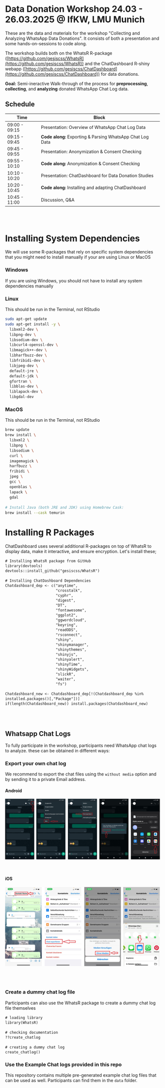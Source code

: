 # Data Donation Workshop 24.03 - 26.03.2025 @ IfKW, LMU Munich

These are the data and materials for the workshop "Collecting and Analyzing WhatsApp Data Donations".
It consists of both a presentation and some hands-on-sessions to code along.

The workshop builds both on the WhatsR R-package ([https://github.com/gesiscss/WhatsR](https://github.com/gesiscss/WhatsR)) and the ChatDashboard R-shiny webapp ([https://github.com/gesiscss/ChatDashboard](https://github.com/gesiscss/ChatDashboard)) for data donations.

**Goal:**
Semi-ineractive Walk-through of the process for **preprocessing**, **collecting**, and **analyzing** donated WhatsApp Chat Log data.

## Schedule

| Time             | Block                                                                    |
|------------------|--------------------------------------------------------------------------|
| 09:00 - 09:15    | Presentation: Overview of WhatsApp Chat Log Data                         |
| 09:15 - 09:45    | **Code along:** Exporting & Parsing WhatsApp Chat Log Data               |
| 09:45 - 09:55    | Presentation: Anonymization & Consent Checking                           |
| 09:55 - 10:10    | **Code along:** Anonymization & Consent Checking                         |
| 10:10 - 10:20    | Presentation: ChatDashboard for Data Donation Studies                    |
| 10:20 - 10:45    | **Code along:** Installing and adapting ChatDashboard                    |
| 10:45 - 11:00    | Discussion, Q&A                                                          |

<br><br>

# Installing System Dependencies

We will use some R-packages that rely on specific system dependencies that you might need to install manually if your are using Linux or MacOS

### Windows

If you are using Windows, you should not have to install any system dependencies manually

### Linux

This should be run in the Terminal, not RStudio

```bash
sudo apt-get update
sudo apt-get install -y \
  libxml2-dev \
  libpng-dev \
  libsodium-dev \
  libcurl4-openssl-dev \
  libmagick++-dev \
  libharfbuzz-dev \
  libfribidi-dev \
  libjpeg-dev \
  default-jre \
  default-jdk \
  gfortran \
  libblas-dev \
  liblapack-dev \
  libgdal-dev
```
### MacOS

This should be run in the Terminal, not RStudio

```bash
brew update
brew install \
  libxml2 \
  libpng \
  libsodium \
  curl \
  imagemagick \
  harfbuzz \
  fribidi \
  jpeg \
  gcc \
  openblas \
  lapack \
  gdal

# Install Java (both JRE and JDK) using Homebrew Cask:
brew install --cask temurin
```

# Installing R Packages

ChatDashboard uses several additional R-packages on top of WhatsR to display data, make it interactive, and ensure encryption. Let's install these;

```
# Installing WhatsR package from GitHub
library(devtools)
devtools::install_github("gesiscss/WhatsR")

# Installing ChatDashboard Dependencies
Chatdashboard_dep <- c("anytime",
                       "crosstalk",
                       "cyphr",
                       "digest",
                       "DT",
                       "fontawesome",
                       "ggplot2",
                       "ggwordcloud",
                       "keyring",
                       "readODS",
                       "rsconnect",
                       "shiny",
                       "shinymanager",
                       "shinythemes",
                       "shinyjs",
                       "shinyalert",
                       "shinyTime",
                       "shinyWidgets",
                       "slickR",
                       "waiter",
                       "fs")
                       
Chatdashboard_new <- Chatdashboard_dep[!(Chatdashboard_dep %in% installed.packages()[,"Package"])]
if(length(Chatdashboard_new)) install.packages(Chatdashboard_new)

```
<br><br>

## Whatsapp Chat Logs

To fully participate in the workshop, participants need WhatsApp chat logs to analyze. these can be obtained in different ways:

### Export your own chat log

We recommend to export the chat files using the `without media` option and by sending it to a private Email address.

#### Android

![](./Images/DataExport_Guide_Android.png)

<br>

#### iOS

![](./Images/WhatsApp_DataExport_iOS.png)

<br><br>

### Create a dummy chat log file

Participants can also use the WhatsR package to create a dummy chat log file themselves

```
# loading library
library(WhatsR)

# checking documentation
??create_chatlog

# creating a dummy chat log
create_chatlog()

```

### Use the Example Chat logs provided in this repo

This repository contains multiple pre-generated example chat log files that can be used as well. Participants can find them in the `data` folder.
